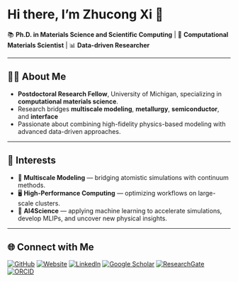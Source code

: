 # Hi there, I’m **Zhucong Xi** 👋 

📚 **Ph.D. in Materials Science and Scientific Computing** | 🔬 **Computational Materials Scientist** | 📊 **Data-driven Researcher** 

---

## 👨‍🔬 About Me
- **Postdoctoral Research Fellow**, University of Michigan, specializing in **computational materials science**.
- Research bridges **multiscale modeling**, **metallurgy**, **semiconductor**, and **interface**
- Passionate about combining high-fidelity physics-based modeling with advanced data-driven approaches.

---
## 🎯 Interests
- 🧩 **Multiscale Modeling** — bridging atomistic simulations with continuum methods.
- 🖥️ **High-Performance Computing** — optimizing workflows on large-scale clusters.
- 🤖 **AI4Science** — applying machine learning to accelerate simulations, develop MLIPs, and uncover new physical insights. 


---

## 🌐 Connect with Me
[![GitHub](https://img.shields.io/badge/GitHub-EAEAEA?style=flat-square&logo=github&logoColor=181717)](https://github.com/zhucongx) [![Website](https://img.shields.io/badge/Website-AA4444?style=flat-square&logo=googlechrome&logoColor=white)](https://zhucongx.github.io) [![LinkedIn](https://custom-icon-badges.demolab.com/badge/LinkedIn-0077B5?style=flat-square&logo=linkedin-white&logoColor=white)](https://www.linkedin.com/in/zhucongx/) [![Google Scholar](https://img.shields.io/badge/Scholar-4285F4?style=flat-square&logo=googlescholar&logoColor=white)](https://scholar.google.com/citations?user=NCtI-qMAAAAJ&hl=en) [![ResearchGate](https://img.shields.io/badge/ResearchGate-00CCBB?style=flat-square&logo=researchgate&logoColor=white)](https://www.researchgate.net/profile/Zhucong-Xi) [![ORCID](https://img.shields.io/badge/ORCID-A6CE39?style=flat-square&logo=orcid&logoColor=white)](https://orcid.org/0000-0001-7133-8234)
<!-- ---

## 📊 Research & GitHub Stats

[![Google Scholar Citations](https://img.shields.io/badge/Google%20Scholar-citations_placeholder-yellow)](https://scholar.google.com/citations?user=NCtI-qMAAAAJ&hl=en) 
[![h-index](https://img.shields.io/badge/h--index-hindex_placeholder-brightgreen)](https://scholar.google.com/citations?user=NCtI-qMAAAAJ&hl=en) 
[![i10-index](https://img.shields.io/badge/i10--index-i10index_placeholder-green)](https://scholar.google.com/citations?user=NCtI-qMAAAAJ&hl=en) 
[![ORCID](https://img.shields.io/badge/ORCID-0000--0001--7133--8234-blue)](https://orcid.org/0000-0001-7133-8234) 
[![GitHub followers](https://img.shields.io/github/followers/zhucongx?label=Followers&style=social)](https://github.com/zhucongx)  -->
